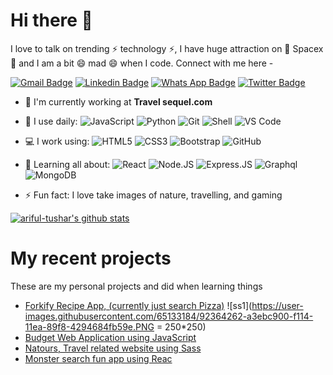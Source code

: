 # Hi there 👋

I love to talk on trending ⚡ technology ⚡, I have huge attraction on 🔭 Spacex 🔭 and I am a bit 😄 mad 😄 when I code. Connect with me here -

[![Gmail Badge](https://img.shields.io/badge/-15203012@iubat.edu-c14438?style=plastic&logo=Gmail&logoColor=white&link=mailto:15203012@iubat.edu)](arifultusharr@gmail.com)
[![Linkedin Badge](https://img.shields.io/badge/-moshfiqrony-blue?style=plastic&logo=Linkedin&logoColor=white&link=https://www.linkedin.com/in/moshfiqrony/)](https://www.linkedin.com/in/ariful-islam-753507125/)
[![Whats App Badge](https://img.shields.io/badge/WHATSAPP-%2325D366.svg?&style=for-the-badge&logo=whatsapp&logoColor=white)](+8801872320494)
[![Twitter Badge](https://img.shields.io/badge/-moshfiqrony-blue?style=plastic&logo=Twitter&logoColor=white&link=https://twitter.com/moshfiqrony/)](https://twitter.com/Tezas07)

- 🏢 I'm currently working at **Travel sequel.com**
- 🚀 I use daily:
  ![JavaScript](https://img.shields.io/badge/-JavaScript-black?style=plastic&logo=javascript)
  ![Python](https://img.shields.io/badge/-Python-8fcfd1?style=plastic&logo=Python)
  ![Git](https://img.shields.io/badge/-Git-black?style=plastic&logo=git)
  ![Shell](https://img.shields.io/badge/-Shell-blasck?style=plastic&logo=Shell)
  ![VS Code](https://img.shields.io/badge/-VS%20Code-007ACC?style=plastic&logo=visual-studio-code)
- 💻 I work using:
  ![HTML5](https://img.shields.io/badge/html5%20-%23E34F26.svg?&style=for-the-badge&logo=html5&logoColor=white)
  ![CSS3](https://img.shields.io/badge/css3%20-%231572B6.svg?&style=for-the-badge&logo=css3&logoColor=white)
  ![Bootstrap](https://img.shields.io/badge/-Bootstrap-563D7C?style=plastic&logo=bootstrap)
  ![GitHub](https://img.shields.io/badge/-GitHub-181717?style=plastic&logo=github)

- 🌱 Learning all about:
  ![React](https://img.shields.io/badge/-React-3b2e5a?style=plastic&logo=react)
  ![Node.JS](https://img.shields.io/badge/-Node.JS-black?style=plastic&logo=Node.js)
  ![Express.JS](https://img.shields.io/badge/-Express.JS-c7b198?style=plastic&logo=Express.JS) ![Graphql](https://img.shields.io/badge/-Graphql-E10098?style=plastic&logo=Graphql)
  ![MongoDB](https://img.shields.io/badge/-MongoDB-black?style=plastic&logo=mongodb)
- ⚡️ Fun fact: I love take images of nature, travelling, and gaming

[![ariful-tushar's github stats](https://github-readme-stats.vercel.app/api?username=ariful-tushar&theme=dark&show_icons=true)](https://github.com/moshfiqrony)


# My recent projects

These are my personal projects and did when learning things

- [Forkify Recipe App, (currently just search Pizza)](https://happy-nightingale-1011ca.netlify.app/)
![ss1](https://user-images.githubusercontent.com/65133184/92364262-a3ebc900-f114-11ea-89f8-4294684fb59e.PNG = 250*250)
- [Budget Web Application using JavaScript](https://ariful-tushar.github.io/ariful-tushar-budget-web-APP/)
- [Natours, Travel related website using Sass](https://thirsty-bhaskara-463714.netlify.app/)
- [Monster search fun app using Reac](https://ariful-tushar.github.io/ariful-tushar-react-monster-project/)
